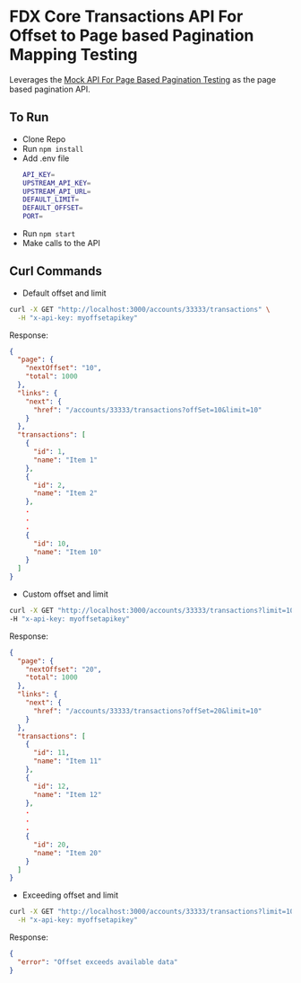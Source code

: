 # FDX Core Transactions API For Offset to Page based Pagination Mapping Testing

Leverages the [Mock API For Page Based Pagination Testing](https://github.com/lbrenman/nodejs-express-mock-pagenum-pagesize-pagination-api) as the page based pagination API.

## To Run

* Clone Repo
* Run `npm install`
* Add .env file
  ```bash
  API_KEY=
  UPSTREAM_API_KEY=
  UPSTREAM_API_URL=
  DEFAULT_LIMIT=
  DEFAULT_OFFSET=
  PORT=
  ```
* Run `npm start`
* Make calls to the API

## Curl Commands

* Default offset and limit
```bash
curl -X GET "http://localhost:3000/accounts/33333/transactions" \
  -H "x-api-key: myoffsetapikey"
```

Response:

```json
{
  "page": {
    "nextOffset": "10",
    "total": 1000
  },
  "links": {
    "next": {
      "href": "/accounts/33333/transactions?offSet=10&limit=10"
    }
  },
  "transactions": [
    {
      "id": 1,
      "name": "Item 1"
    },
    {
      "id": 2,
      "name": "Item 2"
    },
    .
    .
    .
    {
      "id": 10,
      "name": "Item 10"
    }
  ]
}
```

* Custom offset and limit
```bash
curl -X GET "http://localhost:3000/accounts/33333/transactions?limit=10&offSet=10" \
-H "x-api-key: myoffsetapikey"
```

Response:

```json
{
  "page": {
    "nextOffset": "20",
    "total": 1000
  },
  "links": {
    "next": {
      "href": "/accounts/33333/transactions?offSet=20&limit=10"
    }
  },
  "transactions": [
    {
      "id": 11,
      "name": "Item 11"
    },
    {
      "id": 12,
      "name": "Item 12"
    },
    .
    .
    .
    {
      "id": 20,
      "name": "Item 20"
    }
  ]
}
```

* Exceeding offset and limit

```bash
curl -X GET "http://localhost:3000/accounts/33333/transactions?limit=10&offset=2000" \
  -H "x-api-key: myoffsetapikey"
```

Response:

```json
{
  "error": "Offset exceeds available data"
}
```